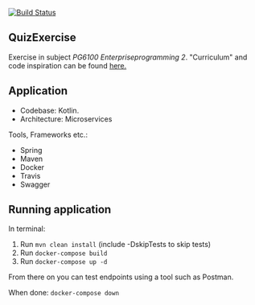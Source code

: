 [![Build Status](https://travis-ci.org/GardOS/QuizExercise.svg?branch=master)](https://travis-ci.org/GardOS/QuizExercise)

## QuizExercise
Exercise in subject *PG6100 Enterpriseprogramming 2*. "Curriculum" and code inspiration can be found 
[here.](https://github.com/arcuri82/testing_security_development_enterprise_systems)

## Application
* Codebase: Kotlin. 
* Architecture: Microservices

Tools, Frameworks etc.:
* Spring
* Maven
* Docker
* Travis
* Swagger

## Running application
In terminal:
1. Run `mvn clean install` (include -DskipTests to skip tests)  
2. Run `docker-compose build`  
3. Run `docker-compose up -d` 

From there on you can test endpoints using a tool such as Postman.

When done: `docker-compose down` 